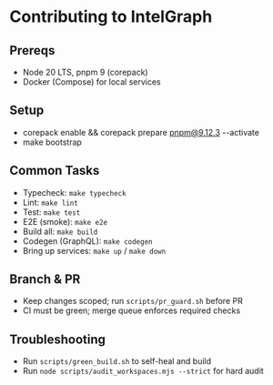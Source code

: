 # Contributing to IntelGraph

## Prereqs

- Node 20 LTS, pnpm 9 (corepack)
- Docker (Compose) for local services

## Setup

- corepack enable && corepack prepare pnpm@9.12.3 --activate
- make bootstrap

## Common Tasks

- Typecheck: `make typecheck`
- Lint: `make lint`
- Test: `make test`
- E2E (smoke): `make e2e`
- Build all: `make build`
- Codegen (GraphQL): `make codegen`
- Bring up services: `make up` / `make down`

## Branch & PR

- Keep changes scoped; run `scripts/pr_guard.sh` before PR
- CI must be green; merge queue enforces required checks

## Troubleshooting

- Run `scripts/green_build.sh` to self-heal and build
- Run `node scripts/audit_workspaces.mjs --strict` for hard audit
